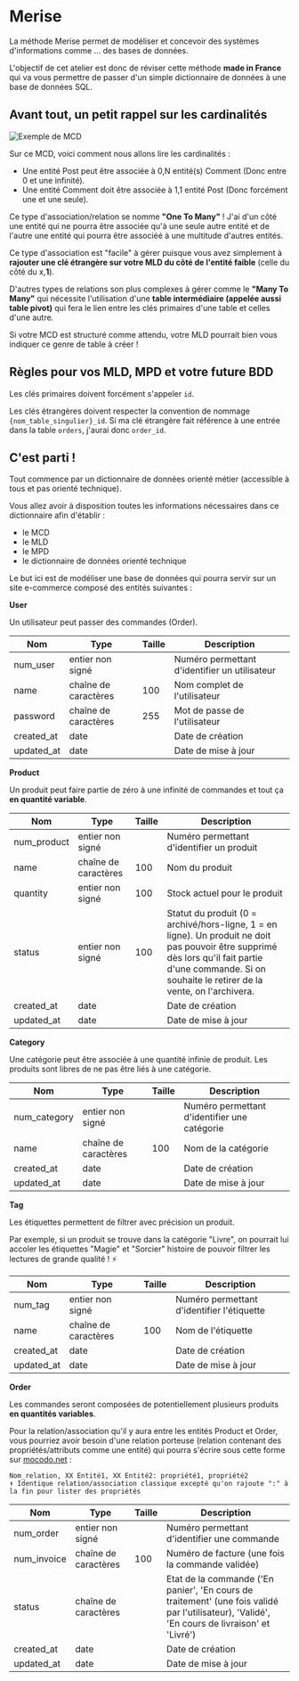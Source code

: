 # Merise

La méthode Merise permet de modéliser et concevoir des systèmes d'informations comme ... des bases de données.

L'objectif de cet atelier est donc de réviser cette méthode __made in France__ qui va vous permettre de passer d'un simple dictionnaire de données à une base de données SQL.

## Avant tout, un petit rappel sur les cardinalités

![Exemple de MCD](./docs/MCD.svg)

Sur ce MCD, voici comment nous allons lire les cardinalités :

- Une entité Post peut être associée à 0,N entité(s) Comment (Donc entre 0 et une infinité).
- Une entité Comment doit être associée à 1,1 entité Post (Donc forcément une et une seule).

Ce type d'association/relation se nomme **"One To Many"** ! J'ai d'un côté une entité qui ne pourra être associée qu'à une seule autre entité et de l'autre une entité qui pourra être associéé à une multitude d'autres entités.

Ce type d'association est "facile" à gérer puisque vous avez simplement à **rajouter une clé étrangère sur votre MLD du côté de l'entité faible** (celle du côté du x,**1**).

D'autres types de relations son plus complexes à gérer comme le **"Many To Many"** qui nécessite l'utilisation d'une **table intermédiaire (appelée aussi table pivot)** qui fera le lien entre les clés primaires d'une table et celles d'une autre.

Si votre MCD est structuré comme attendu, votre MLD pourrait bien vous indiquer ce genre de table à créer !

## Règles pour vos MLD, MPD et votre future BDD

Les clés primaires doivent forcément s'appeler `id`.

Les clés étrangères doivent respecter la convention de nommage `{nom_table_singulier}_id`. Si ma clé étrangère fait référence à une entrée dans la table `orders`, j'aurai donc `order_id`.

## C'est parti !

Tout commence par un dictionnaire de données orienté métier (accessible à tous et pas orienté technique).

Vous allez avoir à disposition toutes les informations nécessaires dans ce dictionnaire afin d'établir :

- le MCD
- le MLD
- le MPD
- le dictionnaire de données orienté technique

Le but ici est de modéliser une base de données qui pourra servir sur un site e-commerce composé des entités suivantes :

**User**

Un utilisateur peut passer des commandes (Order).

| Nom        | Type                 | Taille | Description                                   |
|------------|----------------------|--------|-----------------------------------------------|
| num_user   | entier non signé     |        | Numéro permettant d'identifier un utilisateur |
| name       | chaîne de caractères | 100    | Nom complet de l'utilisateur                  |
| password   | chaîne de caractères | 255    | Mot de passe de l'utilisateur                  |
| created_at | date                 |        | Date de création             |
| updated_at | date                 |        | Date de mise à jour          |

**Product**

Un produit peut faire partie de zéro à une infinité de commandes et tout ça **en quantité variable**.

| Nom         | Type                 | Taille | Description                               |
|-------------|----------------------|--------|-------------------------------------------|
| num_product | entier non signé     |        | Numéro permettant d'identifier un produit |
| name        | chaîne de caractères | 100    | Nom du produit                            |
| quantity        | entier non signé | 100    | Stock actuel pour le produit                            |
| status        | entier non signé | 100    | Statut du produit (0 = archivé/hors-ligne, 1 = en ligne). Un produit ne doit pas pouvoir être supprimé dès lors qu'il fait partie d'une commande. Si on souhaite le retirer de la vente, on l'archivera.                            |
| created_at  | date                 |        | Date de création                          |
| updated_at  | date                 |        | Date de mise à jour                       |

**Category**

Une catégorie peut être associée à une quantité infinie de produit. Les produits sont libres de ne pas être liés à une catégorie.

| Nom        | Type                 | Taille | Description                                  |
|------------|----------------------|--------|----------------------------------------------|
| num_category   | entier non signé     |        | Numéro permettant d'identifier une catégorie |
| name       | chaîne de caractères | 100    | Nom de la catégorie                          |
| created_at | date                 |        | Date de création                             |
| updated_at | date                 |        | Date de mise à jour                          |

**Tag**

Les étiquettes permettent de filtrer avec précision un produit.

Par exemple, si un produit se trouve dans la catégorie "Livre", on pourrait lui accoler les étiquettes "Magie" et "Sorcier" histoire de pouvoir filtrer les lectures de grande qualité ! ⚡

| Nom        | Type                 | Taille | Description                                |
|------------|----------------------|--------|--------------------------------------------|
| num_tag    | entier non signé     |        | Numéro permettant d'identifier l'étiquette |
| name       | chaîne de caractères | 100    | Nom de l'étiquette                         |
| created_at | date                 |        | Date de création                           |
| updated_at | date                 |        | Date de mise à jour                        |

**Order**

Les commandes seront composées de potentiellement plusieurs produits **en quantités variables**.

Pour la relation/association qu'il y aura entre les entités Product et Order, vous pourriez avoir besoin d'une relation porteuse (relation contenant des propriétés/attributs comme une entité) qui pourra s'écrire sous cette forme sur [mocodo.net](https://mocodo.net/) :

```mocodo
Nom_relation, XX Entité1, XX Entité2: propriété1, propriété2
⬆️ Identique relation/association classique excepté qu'on rajoute ":" à la fin pour lister des propriétés
```

| Nom        | Type             | Taille | Description                                 |
|------------|------------------|--------|---------------------------------------------|
| num_order  | entier non signé |        | Numéro permettant d'identifier une commande |
| num_invoice  | chaîne de caractères |  100  | Numéro de facture (une fois la commande validée) |
| status  | chaîne de caractères |        | Etat de la commande ('En panier', 'En cours de traitement' (une fois validé par l'utilisateur), 'Validé', 'En cours de livraison' et 'Livré') |
| created_at | date             |        | Date de création                            |
| updated_at | date             |        | Date de mise à jour                         |
